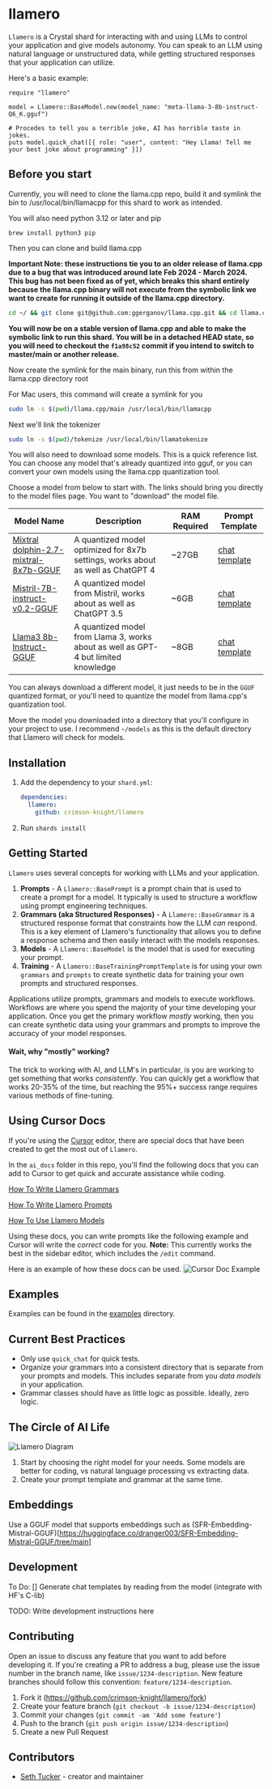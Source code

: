 # llamero

`Llamero` is a Crystal shard for interacting with and using LLMs to control your application and give models autonomy. You can speak to an LLM using natural language or unstructured data, while getting structured responses that your application can utilize.

Here's a basic example:

```crystal
require "llamero"

model = Llamero::BaseModel.new(model_name: "meta-llama-3-8b-instruct-Q6_K.gguf")

# Procedes to tell you a terrible joke, AI has horrible taste in jokes.
puts model.quick_chat([{ role: "user", content: "Hey Llama! Tell me your best joke about programming" }])

```

## Before you start

Currently, you will need to clone the llama.cpp repo, build it and symlink the bin to /usr/local/bin/llamacpp for this shard to work as intended.

You will also need python 3.12 or later and pip

```
brew install python3 pip
```

Then you can clone and build llama.cpp

**Important Note: these instructions tie you to an older release of llama.cpp due to a bug that was introduced around late Feb 2024 - March 2024. This bug has not been fixed as of yet, which breaks this shard entirely because the llama.cpp binary will not execute from the symbolic link we want to create for running it outside of the llama.cpp directory.**

```bash
cd ~/ && git clone git@github.com:ggerganov/llama.cpp.git && cd llama.cpp && git fetch --tags && git checkout f1a98c52 && make
```

**You will now be on a stable version of llama.cpp and able to make the symbolic link to run this shard. You will be in a detached HEAD state, so you will need to checkout the `f1a98c52` commit if you intend to switch to master/main or another release.**

Now create the symlink for the main binary, run this from within the llama.cpp directory root

For Mac users, this command will create a symlink for you
```bash
sudo ln -s $(pwd)/llama.cpp/main /usr/local/bin/llamacpp
```

Next we'll link the tokenizer
```bash
sudo ln -s $(pwd)/tokenize /usr/local/bin/llamatokenize
```

You will also need to download some models. This is a quick reference list. You can choose any model that's already quantized into gguf, or you can convert your own models using the llama.cpp quantization tool.

Choose a model from below to start with. The links should bring you directly to the model files page. You want to "download" the model file. 

| Model Name          | Description                                   | RAM Required | Prompt Template |
|---------------------|-----------------------------------------------| ------------ | --------------- |
| [Mixtral dolphin-2.7-mixtral-8x7b-GGUF](https://huggingface.co/TheBloke/dolphin-2.7-mixtral-8x7b-GGUF/blob/main/dolphin-2.7-mixtral-8x7b.Q4_K_M.gguf) | A quantized model optimized for 8x7b settings, works about as well as ChatGPT 4 | ~27GB        | [chat template](https://huggingface.co/TheBloke/dolphin-2.7-mixtral-8x7b-GGUF#prompt-template-chatml) |
| [Mistril-7B-instruct-v0.2-GGUF](https://huggingface.co/TheBloke/Mistral-7B-Instruct-v0.2-GGUF/blob/main/mistral-7b-instruct-v0.2.Q5_K_S.gguf) | A quantized model from Mistril, works about as well as ChatGPT 3.5 | ~6GB | [chat template](https://huggingface.co/TheBloke/Mistral-7B-Instruct-v0.2-GGUF#prompt-template-mistral) |
| [Llama3 8b-Instruct-GGUF](https://huggingface.co/bartowski/Meta-Llama-3-8B-Instruct-GGUF/blob/main/Meta-Llama-3-8B-Instruct-Q5_K_M.gguf) | A quantized model from Llama 3, works about as well as GPT-4 but limited knowledge | ~8GB | [chat template](https://huggingface.co/bartowski/Meta-Llama-3-8B-Instruct-GGUF#prompt-format) |

You can always download a different model, it just needs to be in the `GGUF` quantized format, or you'll need to quantize the model from llama.cpp's quantization tool.

Move the model you downloaded into a directory that you'll configure in your project to use.
I recommend `~/models` as this is the default directory that Llamero will check for models.

## Installation

1. Add the dependency to your `shard.yml`:

   ```yaml
   dependencies:
     llamero:
       github: crimson-knight/llamero
   ```

2. Run `shards install`

## Getting Started

`Llamero` uses several concepts for working with LLMs and your application.

1. **Prompts** - A `Llamero::BasePrompt` is a prompt chain that is used to create a prompt for a model. It typically is used to structure a workflow using prompt engineering techniques.
2. **Grammars (aka Structured Responses)** - A `Llamero::BaseGrammar` is a structured response format that constraints how the LLM _can_ respond. This is a key element of Llamero's functionality that allows you to define a response schema and then easily interact with the models responses.
3. **Models** - A `Llamero::BaseModel` is the model that is used for executing your prompt.
4. **Training** - A `Llamero::BaseTrainingPromptTemplate` is for using your own `grammars` and `prompts` to create synthetic data for training your own prompts and structured responses.

Applications utilize prompts, grammars and models to execute workflows. Workflows are where you spend the majority of your time developing your application. Once you get the primary workflow _mostly_ working, then you can create synthetic data using your grammars and prompts to improve the accuracy of your model responses.

#### Wait, why "mostly" working?

The trick to working with AI, and LLM's in particular, is you are working to get something that works _consistently_. You can quickly get a workflow that works 20-35% of the time, but reaching the 95%+ success range requires various methods of fine-tuning.

## Using Cursor Docs

If you're using the [Cursor](https://cursor.sh) editor, there are special docs that have been created to get the most out of `Llamero`.

In the `ai_docs` folder in this repo, you'll find the following docs that you can add to Cursor to get quick and accurate assistance while coding.

[How To Write Llamero Grammars](/ai_docs/grammars/how_to_write_a_grammar.md)

[How To Write Llamero Prompts](/ai_docs/prompts/how_to_write_a_prompt.md)

[How To Use Llamero Models](/ai_docs/models/how_to_create_models.md)

Using these docs, you can write prompts like the following example and Cursor will write the _correct_ code for you. **Note:** This currently works the best in the sidebar editor, which includes the `/edit` command. 

Here is an example of how these docs can be used.
![Cursor Doc Example](ai_docs/grammars/cursor_doc_example.png)

## Examples

Examples can be found in the [examples](examples) directory.

## Current Best Practices

- Only use `quick_chat` for quick tests.
- Organize your grammars into a consistent directory that is separate from your prompts and models. This includes separate from you _data models_ in your application.
- Grammar classes should have as little logic as possible. Ideally, zero logic.

## The Circle of AI Life

![Llamero Diagram](ai_docs/llamero-diagram.png)

1. Start by choosing the right model for your needs. Some models are better for coding, vs natural language processing vs extracting data.
2. Create your prompt template and grammar at the same time.

## Embeddings

Use a GGUF model that supports embeddings such as (SFR-Embedding-Mistral-GGUF)[https://huggingface.co/dranger003/SFR-Embedding-Mistral-GGUF/tree/main]

## Development

 To Do:
 [] Generate chat templates by reading from the model (integrate with HF's C-lib)

TODO: Write development instructions here

## Contributing

Open an issue to discuss any feature that you want to add before developing it.
If you're creating a PR to address a bug, please use the issue number in the branch name, like `issue/1234-description`.
New feature branches should follow this convention: `feature/1234-description`.

1. Fork it (<https://github.com/crimson-knight/llamero/fork>)
2. Create your feature branch (`git checkout -b issue/1234-description`)
3. Commit your changes (`git commit -am 'Add some feature'`)
4. Push to the branch (`git push origin issue/1234-description`)
5. Create a new Pull Request

## Contributors

- [Seth Tucker](https://github.com/crimson-knight) - creator and maintainer
